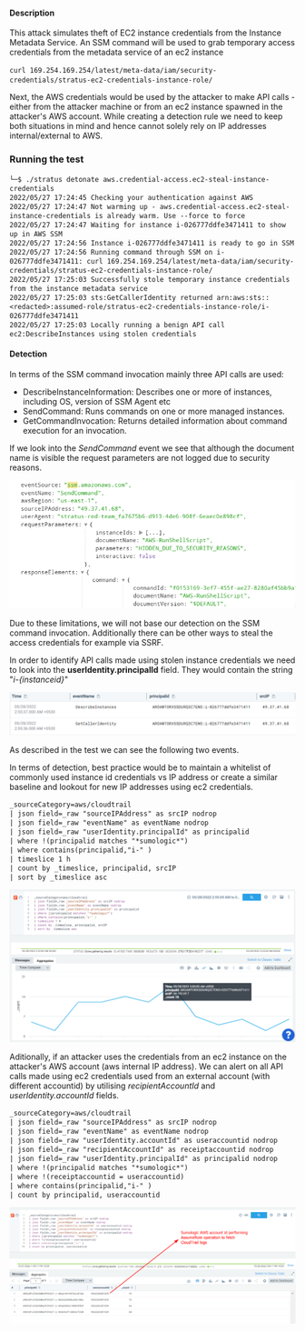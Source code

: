 #### Description

This attack simulates theft of EC2 instance credentials from the Instance Metadata Service. An SSM command will be used to grab temporary access credentials from the metadata service of an ec2 instance 

`curl 169.254.169.254/latest/meta-data/iam/security-credentials/stratus-ec2-credentials-instance-role/`

Next, the AWS credentials would be used by the attacker to make API calls - either from the attacker machine or from an ec2 instance spawned in the attacker's AWS account. While creating a detection rule we need to keep both situations in mind and hence cannot solely rely on IP addresses internal/external to AWS.

### Running the test
```
└─$ ./stratus detonate aws.credential-access.ec2-steal-instance-credentials
2022/05/27 17:24:45 Checking your authentication against AWS
2022/05/27 17:24:47 Not warming up - aws.credential-access.ec2-steal-instance-credentials is already warm. Use --force to force
2022/05/27 17:24:47 Waiting for instance i-026777ddfe3471411 to show up in AWS SSM
2022/05/27 17:24:56 Instance i-026777ddfe3471411 is ready to go in SSM
2022/05/27 17:24:56 Running command through SSM on i-026777ddfe3471411: curl 169.254.169.254/latest/meta-data/iam/security-credentials/stratus-ec2-credentials-instance-role/
2022/05/27 17:25:03 Successfully stole temporary instance credentials from the instance metadata service
2022/05/27 17:25:03 sts:GetCallerIdentity returned arn:aws:sts::<redacted>:assumed-role/stratus-ec2-credentials-instance-role/i-026777ddfe3471411
2022/05/27 17:25:03 Locally running a benign API call ec2:DescribeInstances using stolen credentials
```

#### Detection 

In terms of the SSM command invocation mainly three API calls are used:
- DescribeInstanceInformation: Describes one or more of instances, including OS, version of SSM Agent etc
- SendCommand: Runs commands on one or more managed instances.
- GetCommandInvocation: Returns detailed information about command execution for an invocation.

If we look into the *SendCommand* event we see that although the document name is visible the request parameters are not logged due to security reasons.

![](./Screenshots/2.png)

Due to these limitations, we will not base our detection on the SSM command invocation. Additionally there can be other ways to steal the access credentials for example via SSRF. 

In order to identify API calls made using stolen instance credentials we need to look into the **userIdentity.principalId** field. They would contain the string "*i-{instanceid}*" 

![](./Screenshots/3.png)

As described in the test we can see the following two events. 

In terms of detection, best practice would be to maintain a whitelist of commonly used instance id credentials vs IP address or create a similar baseline and lookout for new IP addresses using ec2 credentials.

```
_sourceCategory=aws/cloudtrail 
| json field=_raw "sourceIPAddress" as srcIP nodrop
| json field=_raw "eventName" as eventName nodrop 
| json field=_raw "userIdentity.principalId" as principalid
| where !(principalid matches "*sumologic*")
| where contains(principalid,"i-" )
| timeslice 1 h
| count by _timeslice, principalid, srcIP
| sort by _timeslice asc
```

![](./Screenshots/4.png)

Aditionally, if an attacker uses the credentials from an ec2 instance on the attacker's AWS account (aws internal IP address). We can alert on all API calls made using ec2 credentials used from an external account (with different accountid) by utilising *recipientAccountId* and *userIdentity.accountId* fields.

```
_sourceCategory=aws/cloudtrail 
| json field=_raw "sourceIPAddress" as srcIP nodrop
| json field=_raw "eventName" as eventName nodrop 
| json field=_raw "userIdentity.accountId" as useraccountid nodrop
| json field=_raw "recipientAccountId" as receiptaccountid nodrop
| json field=_raw "userIdentity.principalId" as principalid nodrop
| where !(principalid matches "*sumologic*")
| where !(receiptaccountid = useraccountid)
| where contains(principalid,"i-" )
| count by principalid, useraccountid
```

![](./Screenshots/5.png)